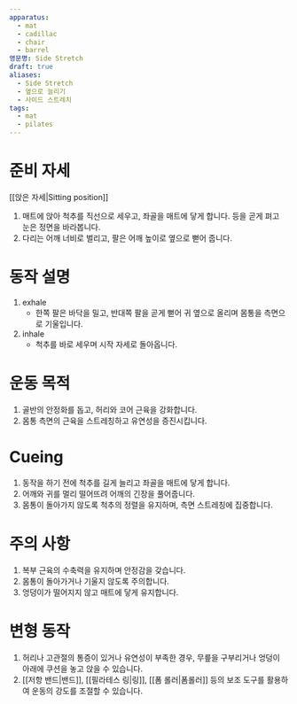 ```yaml
---
apparatus:
  - mat
  - cadillac
  - chair
  - barrel
영문명: Side Stretch
draft: true
aliases:
  - Side Stretch
  - 옆으로 늘리기
  - 사이드 스트레치
tags:
  - mat
  - pilates
---
```


# 준비 자세

[[앉은 자세|Sitting position]]

1. 매트에 앉아 척추를 직선으로 세우고, 좌골을 매트에 닿게 합니다. 등을 곧게 펴고 눈은 정면을 바라봅니다.
2. 다리는 어깨 너비로 벌리고, 팔은 어깨 높이로 옆으로 뻗어 줍니다.

# 동작 설명

1. exhale
   - 한쪽 팔은 바닥을 밀고, 반대쪽 팔을 곧게 뻗어 귀 옆으로 올리며 몸통을 측면으로 기울입니다.
2. inhale
   - 척추를 바로 세우며 시작 자세로 돌아옵니다.

# 운동 목적

1. 골반의 안정화를 돕고, 허리와 코어 근육을 강화합니다.
2. 몸통 측면의 근육을 스트레칭하고 유연성을 증진시킵니다.

# Cueing

1. 동작을 하기 전에 척추를 길게 늘리고 좌골을 매트에 닿게 합니다.
2. 어깨와 귀를 멀리 떨어뜨려 어깨의 긴장을 풀어줍니다.
3. 몸통이 돌아가지 않도록 척추의 정렬을 유지하며, 측면 스트레칭에 집중합니다.

# 주의 사항

1. 복부 근육의 수축력을 유지하며 안정감을 갖습니다.
2. 몸통이 돌아가거나 기울지 않도록 주의합니다.
3. 엉덩이가 떨어지지 않고 매트에 닿게 유지합니다.

# 변형 동작

1. 허리나 고관절의 통증이 있거나 유연성이 부족한 경우, 무릎을 구부리거나 엉덩이 아래에 쿠션을 놓고 앉을 수 있습니다.
2. [[저항 밴드|밴드]], [[필라테스 링|링]], [[폼 롤러|폼롤러]] 등의 보조 도구를 활용하여 운동의 강도를 조절할 수 있습니다.
